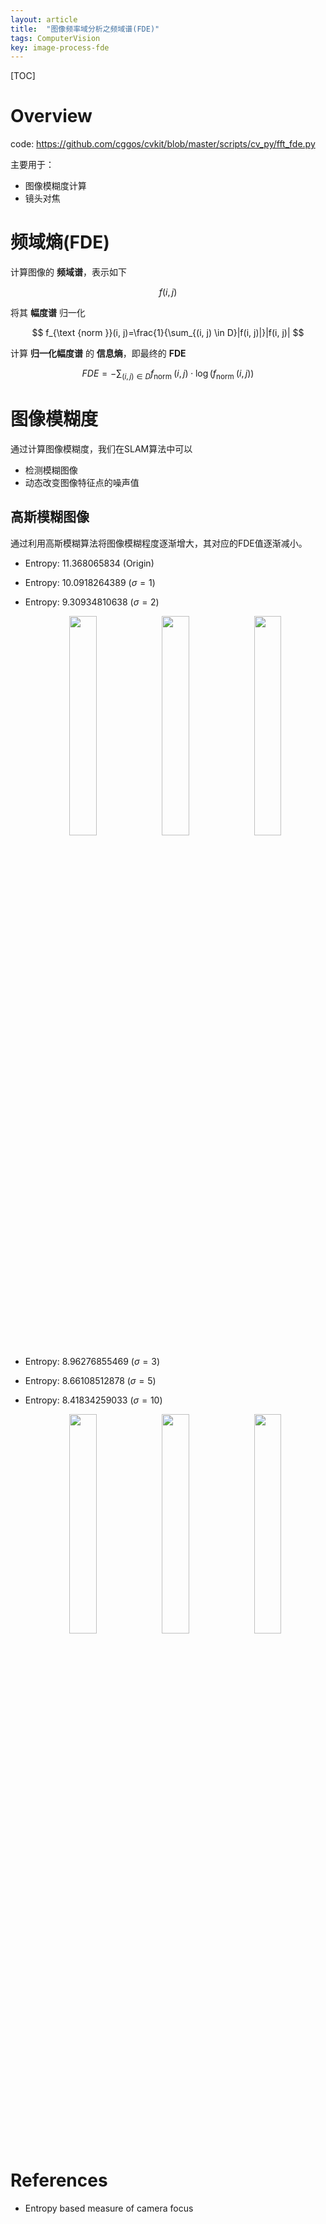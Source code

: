 ```yaml
---
layout: article
title:  "图像频率域分析之频域谱(FDE)"
tags: ComputerVision
key: image-process-fde
---
```


[TOC]

# Overview

code: https://github.com/cggos/cvkit/blob/master/scripts/cv_py/fft_fde.py

主要用于：

* 图像模糊度计算
* 镜头对焦

# 频域熵(FDE) 

计算图像的 **频域谱**，表示如下

$$
f(i, j)
$$

将其 **幅度谱** 归一化

$$
f_{\text {norm }}(i, j)=\frac{1}{\sum_{(i, j) \in D}|f(i, j)|}|f(i, j)|
$$

计算 **归一化幅度谱** 的 **信息熵**，即最终的 **FDE**

$$
F D E=-\sum_{(i, j) \in D} f_{\text {norm }}(i, j) \cdot \log \left(f_{\text {norm }}(i, j)\right)
$$

# 图像模糊度

通过计算图像模糊度，我们在SLAM算法中可以

* 检测模糊图像
* 动态改变图像特征点的噪声值

## 高斯模糊图像

通过利用高斯模糊算法将图像模糊程度逐渐增大，其对应的FDE值逐渐减小。

* Entropy: 11.368065834 (Origin)
* Entropy: 10.0918264389 ($\sigma = 1$)
* Entropy: 9.30934810638 ($\sigma = 2$)
  <p align="center">
    <img src="../images/fde/lena_00.png" style="width:30%"/>
    <img src="../images/fde/lena_01.png" style="width:30%"/>
    <img src="../images/fde/lena_02.png" style="width:30%"/>
  </p>

* Entropy: 8.96276855469 ($\sigma = 3$)
* Entropy: 8.66108512878 ($\sigma = 5$)
* Entropy: 8.41834259033 ($\sigma = 10$)
  <p align="center">
    <img src="../images/fde/lena_03.png" style="width:30%"/>
    <img src="../images/fde/lena_05.png" style="width:30%"/>
    <img src="../images/fde/lena_10.png" style="width:30%"/>
  </p>

# References

* Entropy based measure of camera focus
